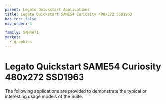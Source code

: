 ```yaml
---
parent: Legato Quickstart Applications
title: Legato Quickstart SAME54 Curiosity 480x272 SSD1963
has_toc: false
nav_order: 4

family: SAMRH71
market:
  - graphics
---
```


# Legato Quickstart SAME54 Curiosity 480x272 SSD1963

The following applications are provided to demonstrate the typical or interesting usage models of the Suite.
